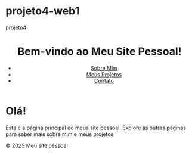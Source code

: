 # projeto4-web1
projeto4
<!DOCTYPE html>
<html>
    <head>
        <title>Principal</title>
    </head>
    <header>
        <h1>Bem-vindo ao Meu Site Pessoal!</h1>
        <ul>
            <li><a href="http://127.0.0.1:5500/sobremim.html">Sobre Mim</a></li>
            <li><a href="http://127.0.0.1:5500/meusprojetos.html">Meus Projetos</a></li>
            <li><a href="http://127.0.0.1:5500/contato.html">Contato</a></li>
        </ul>
    </header>
    <body>
        <h1>Olá!</h1>
        <section>
            Esta é a página principal do meus site pessoal. Explore as outras páginas para saber mais sobre mim e meus projetos.
        </section>
    </body>
    <footer>
        <p>© 2025 Meu site pessoal</p>
    </footer>
</html>
